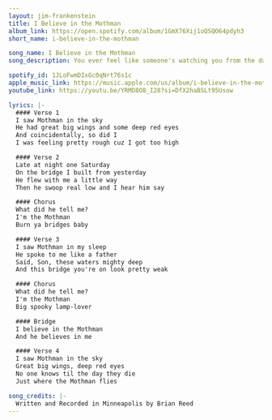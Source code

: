 ```yaml
---
layout: jim-frankenstein
title: I Believe in the Mothman
album_link: https://open.spotify.com/album/1GmX76Xij1oQSQO64pdyh3
short_name: i-believe-in-the-mothman

song_name: I Believe in the Mothman
song_description: You ever feel like someone's watching you from the dark? Yeah, that’s Mothman... those red eyes, man, they don’t just see you... they know you.

spotify_id: 1JLoFwmDIxGc0qNrt76s1c
apple_music_link: https://music.apple.com/us/album/i-believe-in-the-mothman-single/1772310979
youtube_link: https://youtu.be/YRMD8O8_I28?si=DfX2haBSLt95Usow

lyrics: |-
  #### Verse 1
  I saw Mothman in the sky
  He had great big wings and some deep red eyes
  And coincidentally, so did I
  I was feeling pretty rough cuz I got too high

  #### Verse 2
  Late at night one Saturday
  On the bridge I built from yesterday
  He flew with me a little way
  Then he swoop real low and I hear him say

  #### Chorus
  What did he tell me?
  I'm the Mothman
  Burn ya bridges baby

  #### Verse 3
  I saw Mothman in my sleep
  He spoke to me like a father
  Said, Son, these waters mighty deep
  And this bridge you're on look pretty weak

  #### Chorus
  What did he tell me?
  I'm the Mothman
  Big spooky lamp-lover

  #### Bridge
  I believe in the Mothman
  And he believes in me

  #### Verse 4
  I saw Mothman in the sky
  Great big wings, deep red eyes
  No one knows til the day they die
  Just where the Mothman flies

song_credits: |-
  Written and Recorded in Minneapolis by Brian Reed
---
```

